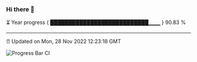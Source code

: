 ### Hi there 👋

⏳ Year progress { ███████████████████████████▁▁▁ } 90.83 %

---

⏰ Updated on Mon, 28 Nov 2022 12:23:18 GMT

![Progress Bar CI](https://github.com/liununu/liununu/workflows/Progress%20Bar%20CI/badge.svg)
